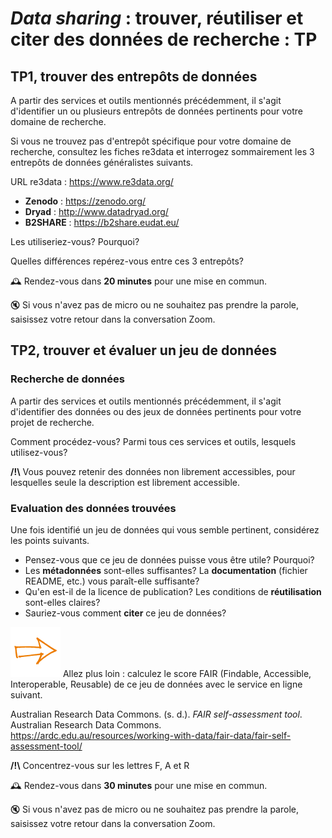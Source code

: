 # _Data sharing_ : trouver, réutiliser et citer des données de recherche : TP


## TP1, trouver des entrepôts de données

A partir des services et outils mentionnés précédemment, il s'agit d'identifier un ou plusieurs entrepôts de données pertinents pour votre domaine de recherche.

Si vous ne trouvez pas d'entrepôt spécifique pour votre domaine de recherche, consultez les fiches re3data et interrogez sommairement les 3 entrepôts de données généralistes suivants.

URL re3data : https://www.re3data.org/

* **Zenodo** : https://zenodo.org/
* **Dryad** : http://www.datadryad.org/
* **B2SHARE** : https://b2share.eudat.eu/

Les utiliseriez-vous? Pourquoi?

Quelles différences repérez-vous entre ces 3 entrepôts?

🕰️ Rendez-vous dans **20 minutes** pour une mise en commun.

🔇 Si vous n'avez pas de micro ou ne souhaitez pas prendre la parole, saisissez votre retour  dans la conversation Zoom.

## TP2, trouver et évaluer un jeu de données

### Recherche de données

A partir des services et outils mentionnés précédemment, il s'agit d'identifier des données ou des jeux de données pertinents pour votre projet de recherche.

Comment procédez-vous?
Parmi tous ces services et outils, lesquels utilisez-vous?

**/!\\** Vous pouvez retenir des données non librement accessibles, pour lesquelles seule la description est librement accessible.

### Evaluation des données trouvées

Une fois identifié un jeu de données qui vous semble pertinent, considérez les points suivants.

* Pensez-vous que ce jeu de données puisse vous être utile? Pourquoi?
* Les **métadonnées** sont-elles suffisantes? La **documentation** (fichier README, etc.) vous paraît-elle suffisante?
* Qu'en est-il de la licence de publication? Les conditions de **réutilisation** sont-elles claires?
* Sauriez-vous comment **citer** ce jeu de données?

![fleche](img/foster_icone_arrow.png) Allez plus loin : calculez le score FAIR (Findable, Accessible, Interoperable, Reusable) de ce jeu de données avec le service en ligne suivant.

Australian Research Data Commons. (s. d.). _FAIR self-assessment tool_. Australian Research Data Commons. https://ardc.edu.au/resources/working-with-data/fair-data/fair-self-assessment-tool/

**/!\\** Concentrez-vous sur les lettres F, A et R

🕰️ Rendez-vous dans **30 minutes** pour une mise en commun.

🔇 Si vous n'avez pas de micro ou ne souhaitez pas prendre la parole, saisissez votre retour  dans la conversation Zoom.
